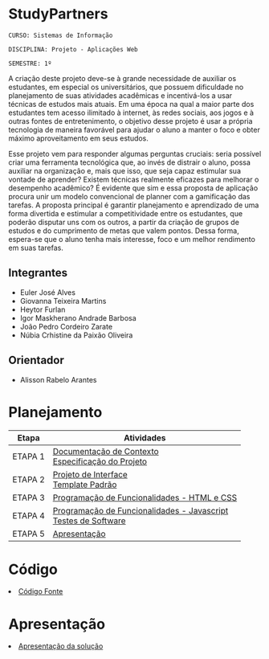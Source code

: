# StudyPartners

`CURSO: Sistemas de Informação`

`DISCIPLINA: Projeto - Aplicações Web`

`SEMESTRE: 1º`

A criação deste projeto deve-se à grande necessidade de auxiliar os estudantes, em especial os universitários, que possuem dificuldade no planejamento de suas atividades acadêmicas e incentivá-los a usar técnicas de estudos mais atuais. Em uma época na qual a maior parte dos estudantes tem acesso ilimitado à internet, às redes sociais, aos jogos e à outras fontes de entretenimento, o objetivo desse projeto é usar a própria tecnologia de maneira favorável para ajudar o aluno a manter o foco e obter máximo aproveitamento em seus estudos.

Esse projeto vem para responder algumas perguntas cruciais: seria possível criar uma ferramenta tecnológica que, ao invés de distrair o aluno, possa auxiliar na organização e, mais que isso, que seja capaz estimular sua vontade de aprender? Existem técnicas realmente eficazes para melhorar o desempenho acadêmico? É evidente que sim e essa proposta de aplicação procura unir um modelo convencional de planner com a gamificação das tarefas.  A proposta principal é garantir planejamento e aprendizado de uma forma divertida e estimular a competitividade entre os estudantes, que poderão disputar uns com os outros, a partir da criação de grupos de estudos e do cumprimento de metas que valem pontos. Dessa forma, espera-se que o aluno tenha mais interesse, foco e um melhor rendimento em suas tarefas. 

## Integrantes

* Euler José Alves
* Giovanna Teixeira Martins
* Heytor Furlan
* Igor Maskherano Andrade Barbosa
* João Pedro Cordeiro Zarate
* Núbia Crhistine da Paixão Oliveira


## Orientador

* Alisson Rabelo Arantes

# Planejamento

| Etapa         | Atividades |
|  :----:   | ----------- |
| ETAPA 1         |[Documentação de Contexto](docs/context.md) <br> [Especificação do Projeto](docs/especification.md) |
| ETAPA 2         |[Projeto de Interface](docs/interface.md) <br> [Template Padrão](docs/template.md) |
| ETAPA 3         |[Programação de Funcionalidades - HTML e CSS](docs/development.md) |
| ETAPA 4        |[Programação de Funcionalidades - Javascript](docs/development.md) <br> [Testes de Software ](docs/tests.md) |
| ETAPA 5         | [Apresentação](presentation/README.md) |

# Código

<li><a href="src/README.md"> Código Fonte</a></li>

# Apresentação

<li><a href="presentation/README.md"> Apresentação da solução</a></li>
